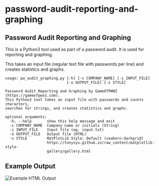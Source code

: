 # password-audit-reporting-and-graphing
## Password Audit Reporting and Graphing

This is a Python3 tool used as part of a password audit. It is used for reporting and graphing.

This takes an input file (regular text file with passwords per line) and creates statistics and graphs.

```
usage: pw_audit_graphing.py [-h] [-c COMPANY_NAME] [-i INPUT_FILE]
                            [-o OUTPUT_FILE] [-s STYLE]

Password Audit Reporting and Graphing by GameOfPWNZ (https://gameofpwnz.com).
This Python3 tool takes an input file with passwords and counts characters,
searches for strings, and creates statistics and graphs.

optional arguments:
  -h, --help       show this help message and exit
  -c COMPANY_NAME  Company name or initials (String)
  -i INPUT_FILE    Input file (eg. input.txt)
  -o OUTPUT_FILE   Output file (HTML)
  -s STYLE         MatPlotLib Style: Default (seaborn-darkgrid)
                   https://tonysyu.github.io/raw_content/matplotlib-style-
                   gallery/gallery.html
```
## Example Output

![Example HTML Output](https://gameofpwnz.com/wp-content/uploads/2019/02/html_output.png)
